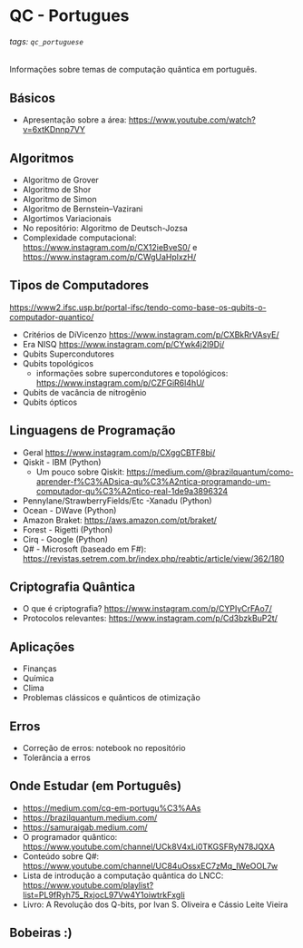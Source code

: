 QC - Portugues
===

###### tags: `qc_portuguese`

Informações sobre temas de computação quântica em português.

## Básicos
- Apresentação sobre a área: https://www.youtube.com/watch?v=6xtKDnnp7VY

## Algoritmos
- Algoritmo de Grover
- Algoritmo de Shor
- Algoritmo de Simon
- Algoritmo de  Bernstein–Vazirani
- Algortimos Variacionais
- No repositório: Algoritmo de Deutsch-Jozsa
-  Complexidade computacional: https://www.instagram.com/p/CX12ieBveS0/ e https://www.instagram.com/p/CWgUaHplxzH/

## Tipos de Computadores
https://www2.ifsc.usp.br/portal-ifsc/tendo-como-base-os-qubits-o-computador-quantico/
- Critérios de DiVicenzo https://www.instagram.com/p/CXBkRrVAsyE/
- Era NISQ https://www.instagram.com/p/CYwk4j2l9Dj/
- Qubits Supercondutores
- Qubits topológicos
    - informações sobre supercondutores e topológicos: https://www.instagram.com/p/CZFGiR6l4hU/ 
- Qubits de vacância de nitrogênio
- Qubits ópticos


## Linguagens de Programação
- Geral https://www.instagram.com/p/CXggCBTF8bj/
- Qiskit - IBM (Python)
    - Um pouco sobre Qiskit: https://medium.com/@brazilquantum/como-aprender-f%C3%ADsica-qu%C3%A2ntica-programando-um-computador-qu%C3%A2ntico-real-1de9a3896324
- Pennylane/StrawberryFields/Etc -Xanadu (Python)
- Ocean - DWave (Python)
- Amazon Braket: https://aws.amazon.com/pt/braket/
- Forest - Rigetti (Python)
- Cirq - Google (Python)
- Q# - Microsoft (baseado em F#): https://revistas.setrem.com.br/index.php/reabtic/article/view/362/180

## Criptografia Quântica
- O que é criptografia? https://www.instagram.com/p/CYPIyCrFAo7/
- Protocolos relevantes: https://www.instagram.com/p/Cd3bzkBuP2t/ 

## Aplicações
- Finanças
- Química
- Clima
- Problemas clássicos e quânticos de otimização

## Erros
- Correção de erros: notebook no repositório
- Tolerância a erros

## Onde Estudar (em Português)
- https://medium.com/cq-em-portugu%C3%AAs
- https://brazilquantum.medium.com/
- https://samuraigab.medium.com/
- O programador quântico: https://www.youtube.com/channel/UCk8V4xLi0TKGSFRyN78JQXA
- Conteúdo sobre Q#: https://www.youtube.com/channel/UC84uOssxEC7zMq_lWeOOL7w
- Lista de introdução a computação quântica do LNCC: https://www.youtube.com/playlist?list=PL9fRyh75_RxjocL97Vw4Y1oiwtrkFxgIi
- Livro: A Revolução dos Q-bits, por Ivan S. Oliveira e Cássio Leite Vieira 

## Bobeiras :) 
